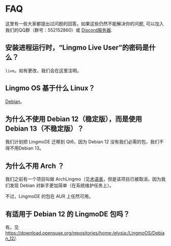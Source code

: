 # FAQ
这里有一些大家都提出过问题的回答。如果这些仍然不能解决你的问题, 可以加入我们的QQ群（群号：552152860）或 [Discord服务器](https://discord.gg/NP2fsr9dPd).

## 安装进程运行时，“Lingmo Live User”的密码是什么？
`live`。如有更改，我们会在这里注明。

## Lingmo OS 基于什么 Linux？
[Debian](https://debian.org)。

## 为什么不使用 Debian 12（稳定版），而是使用 Debian 13（不稳定版）？
我们计划把 LingmoDE 迁移到 Qt6，因为 Debian 12 没有我们必需的包，我们不得不用Debian 13。

## 为什么不用 Arch ？
我们之前有一个项目叫做 ArchLingmo（见[术语表](glossary#archlingmo)，但是该项目已被取消，因为我们发现 Debian 对新手更加简单（在系统维护任务上）。

不过，LingmoDE 的包在 AUR 上任然可用。

## 有适用于 Debian 12 的 LingmoDE 包吗？
有。见<https://download.opensuse.org/repositories/home:/elysia:/LingmoOS/Debian_12/>.
